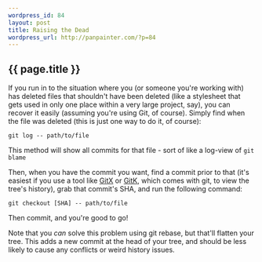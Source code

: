 ```yaml
--- 
wordpress_id: 84
layout: post
title: Raising the Dead
wordpress_url: http://panpainter.com/?p=84
---
```


## {{ page.title }}

If you run in to the situation where you (or someone you're working with) has deleted files that shouldn't have been deleted (like a stylesheet that gets used in only one place within a very large project, say), you can recover it easily (assuming you're using Git, of course). Simply find when the file was deleted (this is just one way to do it, of course):

    git log -- path/to/file

This method will show all commits for that file - sort of like a log-view of `git blame`

Then, when you have the commit you want, find a commit prior to that (it's easiest if you use a tool like [GitX](http://gitx.frim.nl/) or [GitK](http://panpainter.com/x/j), which comes with git, to view the tree's history), grab that commit's SHA, and run the following command:

    git checkout [SHA] -- path/to/file

Then commit, and you're good to go!

Note that you *can* solve this problem using git rebase, but that'll flatten your tree. This adds a new commit at the head of your tree, and should be less likely to cause any conflicts or weird history issues.

